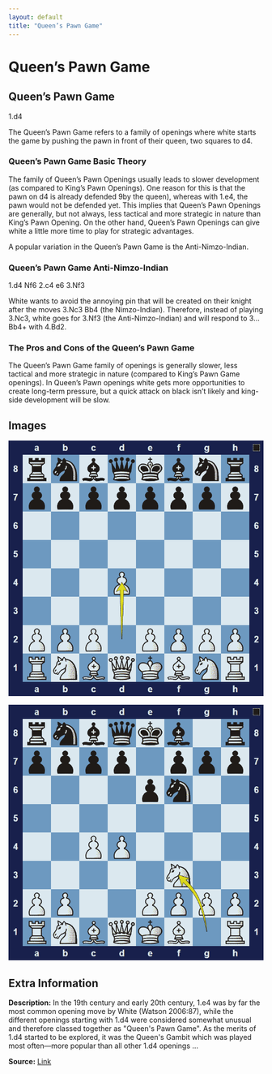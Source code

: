 ```yaml
---
layout: default
title: "Queen’s Pawn Game"
---
```



# Queen’s Pawn Game



## Queen’s Pawn Game

1.d4

The Queen’s Pawn Game refers to a family of openings where white starts the game by pushing the pawn in front of their queen, two squares to d4.

### Queen’s Pawn Game Basic Theory

The family of Queen’s Pawn Openings usually leads to slower development (as compared to King’s Pawn Openings). One reason for this is that the pawn on d4 is already defended 9by the queen), whereas with 1.e4, the pawn would not be defended yet. This implies that Queen’s Pawn Openings are generally, but not always, less tactical and more strategic in nature than King’s Pawn Opening. On the other hand, Queen’s Pawn Openings can give white a little more time to play for strategic advantages.

A popular variation in the Queen’s Pawn Game is the Anti-Nimzo-Indian.

### Queen’s Pawn Game Anti-Nimzo-Indian

1.d4 Nf6 2.c4 e6 3.Nf3

White wants to avoid the annoying pin that will be created on their knight after the moves 3.Nc3 Bb4 (the Nimzo-Indian). Therefore, instead of playing 3.Nc3, white goes for 3.Nf3 (the Anti-Nimzo-Indian) and will respond to 3… Bb4+ with 4.Bd2.

### The Pros and Cons of the Queen’s Pawn Game

The Queen’s Pawn Game family of openings is generally slower, less tactical and more strategic in nature (compared to King’s Pawn Game openings). In Queen’s Pawn openings white gets more opportunities to create long-term pressure, but a quick attack on black isn’t likely and king-side development will be slow.



## Images

![queens-pawn-game](images/queens-pawn-game-1.png)

![queens-pawn-game](images/queens-pawn-game-2.png)



## Extra Information
**Description:** In the 19th century and early 20th century, 1.e4 was by far the most common opening move by White (Watson 2006:87), while the different openings starting with 1.d4 were considered somewhat unusual and therefore classed together as "Queen's Pawn Game". As the merits of 1.d4 started to be explored, it was the Queen's Gambit which was played most often—more popular than all other 1.d4 openings ...

**Source:** [Link](https://en.wikipedia.org/wiki/Queen's_Pawn_Game)
